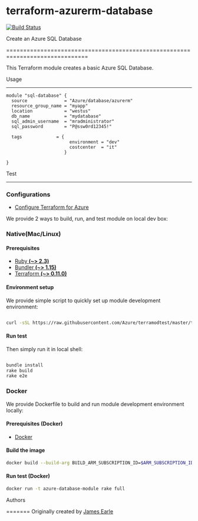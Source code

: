 # terraform-azurerm-database

[![Build Status](https://travis-ci.org/foreverXZC/terraform-azurerm-database.svg?branch=master)](https://travis-ci.org/foreverXZC/terraform-azurerm-database)

Create an Azure SQL Database

==============================================================================

This Terraform module creates a basic Azure SQL Database.

Usage

-----

```hcl
module "sql-database" {
  source              = "Azure/database/azurerm"
  resource_group_name = "myapp"
  location            = "westus"
  db_name             = "mydatabase"
  sql_admin_username  = "mradministrator"
  sql_password        = "P@ssw0rd12345!"

  tags             = {
                        environment = "dev"
                        costcenter  = "it"
                      }
  
}
```

Test

-----

### Configurations

- [Configure Terraform for Azure](https://docs.microsoft.com/en-us/azure/virtual-machines/linux/terraform-install-configure)

We provide 2 ways to build, run, and test module on local dev box:

### Native(Mac/Linux)

#### Prerequisites

- [Ruby **(~> 2.3)**](https://www.ruby-lang.org/en/downloads/)
- [Bundler **(~> 1.15)**](https://bundler.io/)
- [Terraform **(~> 0.11.0)**](https://www.terraform.io/downloads.html)

#### Environment setup

We provide simple script to quickly set up module development environment:

```sh

curl -sSL https://raw.githubusercontent.com/Azure/terramodtest/master/tool/env_setup.sh | sudo bash
```

#### Run test

Then simply run it in local shell:

```sh

bundle install
rake build
rake e2e
```

### Docker

We provide Dockerfile to build and run module development environment locally:

#### Prerequisites (Docker)

- [Docker](https://www.docker.com/community-edition#/download)

#### Build the image

```sh
docker build --build-arg BUILD_ARM_SUBSCRIPTION_ID=$ARM_SUBSCRIPTION_ID --build-arg BUILD_ARM_CLIENT_ID=$ARM_CLIENT_ID --build-arg BUILD_ARM_CLIENT_SECRET=$ARM_CLIENT_SECRET --build-arg BUILD_ARM_TENANT_ID=$ARM_TENANT_ID -t azure-database-module .
```

#### Run test (Docker)

```sh
docker run -t azure-database-module rake full
```

Authors

=======
Originally created by [James Earle](http://github.com/JamesEarle)
